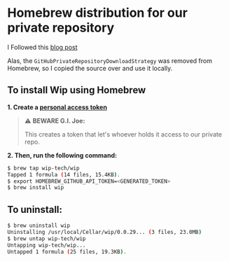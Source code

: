 # Homebrew distribution for our private repository

I Followed this [blog post](https://medium.com/prodopsio/creating-homebrew-taps-for-private-internal-tools-c41363d58ab0)

Alas, the `GitHubPrivateRepositoryDownloadStrategy` was removed from Homebrew, so I copied the source over and use it locally.

## To install Wip using Homebrew


**1. Create a [personal access token](https://github.com/settings/tokens/new?scopes=gist,repo,workflow&description=Homebrew)**
  > ⚠️ **BEWARE G.I. Joe:**
  >
  > This creates a token that let's whoever holds it access to our private repo.

**2. Then, run the following command:**

  ```bash
  $ brew tap wip-tech/wip
  Tapped 1 formula (14 files, 15.4KB).
  $ export HOMEBREW_GITHUB_API_TOKEN=<GENERATED_TOKEN>
  $ brew install wip
  ```

## To uninstall:

```bash
$ brew uninstall wip
Uninstalling /usr/local/Cellar/wip/0.0.29... (3 files, 23.0MB)
$ brew untap wip-tech/wip
Untapping wip-tech/wip...
Untapped 1 formula (25 files, 19.3KB).
```